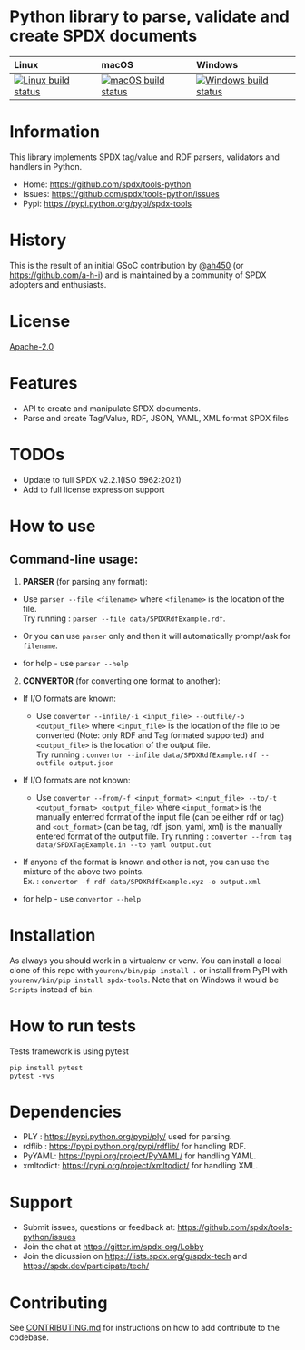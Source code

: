 # Python library to parse, validate and create SPDX documents

| Linux | macOS | Windows |
| :---- | :------ | :---- |
[ ![Linux build status][1]][2] | [![macOS build status][3]][4] | [![Windows build status][5]][6] |

[1]: https://travis-ci.org/spdx/tools-python.svg?branch=master
[2]: https://travis-ci.org/spdx/tools-python
[3]: https://circleci.com/gh/spdx/tools-python/tree/master.svg?style=shield&circle-token=36cca2dfa3639886fc34e22d92495a6773bdae6d
[4]: https://circleci.com/gh/spdx/tools-python/tree/master
[5]: https://ci.appveyor.com/api/projects/status/0bf9glha2yg9x8ef/branch/master?svg=true
[6]: https://ci.appveyor.com/project/spdx/tools-python/branch/master


# Information

This library implements SPDX tag/value and RDF parsers, validators and handlers in Python.

- Home: https://github.com/spdx/tools-python
- Issues: https://github.com/spdx/tools-python/issues
- Pypi: https://pypi.python.org/pypi/spdx-tools


# History

This is the result of an initial GSoC contribution by @[ah450](https://github.com/ah450)
(or https://github.com/a-h-i) and  is maintained by a community of SPDX adopters and enthusiasts.


# License

[Apache-2.0](LICENSE)


# Features

* API to create and manipulate SPDX documents.
* Parse and create Tag/Value, RDF, JSON, YAML, XML format SPDX files


# TODOs

* Update to full SPDX v2.2.1(ISO 5962:2021)
* Add to full license expression support


# How to use

## Command-line usage:

1. **PARSER** (for parsing any format):
* Use   `parser --file <filename>`   where  `<filename>`  is the location of the file.              
Try running :   `parser --file data/SPDXRdfExample.rdf`.
       
* Or you can use  `parser`  only and then it will automatically prompt/ask for  `filename`. 

* for help - use `parser --help` 


2. **CONVERTOR** (for converting one format to another):
* If I/O formats are known:
    
    * Use `convertor --infile/-i <input_file> --outfile/-o <output_file>` where `<input_file>` is the location of the file to be converted 
    (Note: only RDF and Tag formated supported) and `<output_file>` is the location of the output file.  
    Try running : `convertor --infile data/SPDXRdfExample.rdf --outfile output.json` 

* If I/O formats are not known:

    * Use `convertor --from/-f <input_format> <input_file> --to/-t <output_format> <output_file>` where `<input_format>` is the manually enterred format of the input file (can be either rdf or tag)
    and `<out_format>` (can be tag, rdf, json, yaml, xml) is the manually entered format of the output file. 
    Try running : `convertor --from tag data/SPDXTagExample.in --to yaml output.out` 

* If anyone of the format is known and other is not, you can use the mixture of the above two points.      
Ex. : `convertor -f rdf data/SPDXRdfExample.xyz -o output.xml`

* for help - use `convertor --help`



# Installation

As always you should work in a virtualenv or venv.  You can install a local clone
of this repo with `yourenv/bin/pip install .` or install from PyPI with
`yourenv/bin/pip install spdx-tools`.  Note that on Windows it would be `Scripts`
instead of `bin`.

# How to run tests

Tests framework is using pytest

```
pip install pytest
pytest -vvs
```

# Dependencies

* PLY : https://pypi.python.org/pypi/ply/ used for parsing.
* rdflib : https://pypi.python.org/pypi/rdflib/ for handling RDF.
* PyYAML: https://pypi.org/project/PyYAML/ for handling YAML.
* xmltodict: https://pypi.org/project/xmltodict/ for handling XML.


# Support

* Submit issues, questions or feedback at: https://github.com/spdx/tools-python/issues
* Join the chat at https://gitter.im/spdx-org/Lobby
* Join the dicussion on https://lists.spdx.org/g/spdx-tech and
  https://spdx.dev/participate/tech/

# Contributing

See [CONTRIBUTING.md](./CONTRIBUTING.md) for instructions on how to add contribute to the codebase.


